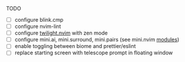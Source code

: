 TODO

- [ ] configure blink.cmp
- [ ] configure nvim-lint
- [ ] configure [twilight.nvim](https://github.com/folke/twilight.nvim) with zen mode
- [ ] configure mini.ai, mini.surround, mini.pairs (see mini.nvim [modules](https://github.com/echasnovski/mini.nvim?tab=readme-ov-file#modules))
- [ ] enable toggling between biome and prettier/eslint
- [ ] replace starting screen with telescope prompt in floating window
